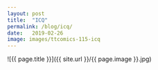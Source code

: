 ```yaml
---
layout: post
title:  "ICQ"
permalink: /blog/icq/
date:   2019-02-26
image: images/ttcomics-115-icq
---
```

![{{ page.title }}]({{ site.url }}/{{ page.image }}.jpg)
